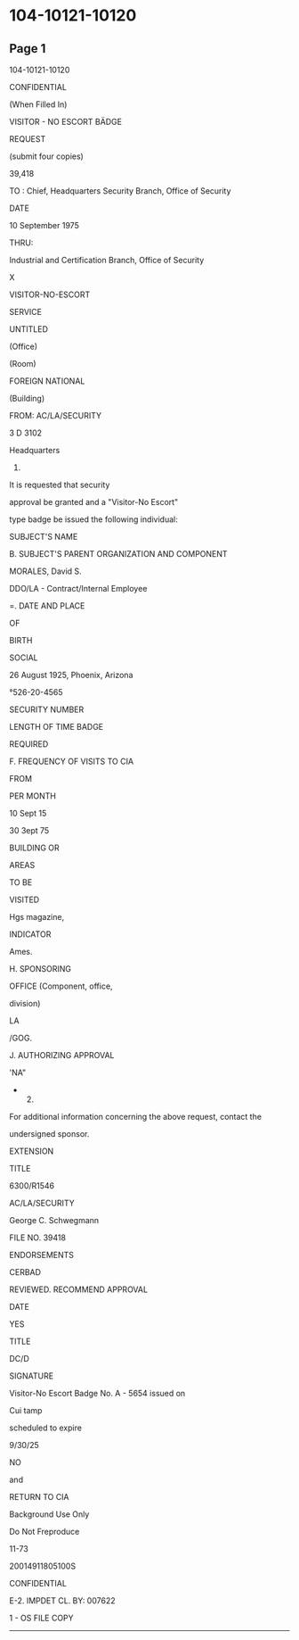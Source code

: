 # 104-10121-10120

## Page 1

104-10121-10120

CONFIDENTIAL

(When Filled In)

VISITOR - NO ESCORT BÄDGE

REQUEST

(submit four copies)

39,418

TO : Chief, Headquarters Security Branch, Office of Security

DATE

10 September 1975

THRU:

Industrial and Certification Branch, Office of Security

X

VISITOR-NO-ESCORT

SERVICE

UNTITLED

(Office)

(Room)

FOREIGN NATIONAL

(Building)

FROM: AC/LA/SECURITY

3 D 3102

Headquarters

1.

It is requested that security

approval be granted and a "Visitor-No Escort"

type badge be issued the following individual:

SUBJECT'S NAME

B. SUBJECT'S PARENT ORGANIZATION AND COMPONENT

MORALES, David S.

DDO/LA - Contract/Internal Employee

=. DATE AND PLACE

OF

BIRTH

SOCIAL

26 August 1925, Phoenix, Arizona

°526-20-4565

SECURITY NUMBER

LENGTH OF TIME BADGE

REQUIRED

F. FREQUENCY OF VISITS TO CIA

FROM

PER MONTH

10 Sept 15

30 3ept 75

BUILDING OR

AREAS

TO BE

VISITED

Hgs magazine,

INDICATOR

Ames.

H. SPONSORING

OFFICE (Component, office,

division)

LA

/GOG.

J. AUTHORIZING APPROVAL

'NA"

- 2.

For additional information concerning the above request, contact the

undersigned sponsor.

EXTENSION

TITLE

6300/R1546

AC/LA/SECURITY

George C. Schwegmann

FILE NO. 39418

ENDORSEMENTS

CERBAD

REVIEWED. RECOMMEND APPROVAL

DATE

YES

TITLE

DC/D

SIGNATURE

Visitor-No Escort Badge No. A - 5654 issued on

Cui tamp

scheduled to expire

9/30/25

NO

and

RETURN TO CIA

Background Use Only

Do Not Freproduce

11-73

20014911805100S

CONFIDENTIAL

E-2. IMPDET CL. BY: 007622

1 - OS FILE COPY

---

